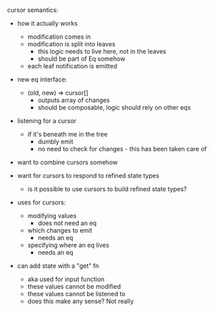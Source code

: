cursor semantics:

- how it actually works

  - modification comes in
  - modification is split into leaves
    - this logic needs to live here, not in the leaves
    - should be part of Eq somehow
  - each leaf notification is emitted

- new eq interface:

  - (old, new) => cursor[]
    - outputs array of changes
    - should be composable, logic should rely on other eqs

- listening for a cursor

  - if it's beneath me in the tree
    - dumbly emit
    - no need to check for changes - this has been taken care of

- want to combine cursors somehow

- want for cursors to respond to refined state types

  - is it possible to use cursors to build refined state types?

- uses for cursors:

  - modifying values
    - does not need an eq
  - which changes to emit
    - needs an eq
  - specifying where an eq lives
    - needs an eq

- can add state with a "get" fn
  - aka used for input function
  - these values cannot be modified
  - these values cannot be listened to
  - does this make any sense? Not really
